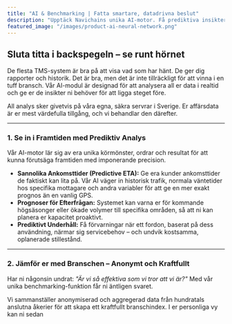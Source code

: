 ```yaml
---
title: "AI & Benchmarking | Fatta smartare, datadrivna beslut"
description: "Upptäck Navichains unika AI-motor. Få prediktiva insikter, intelligenta rekommendationer och jämför er prestation mot branschen. Förvandla er data till er största tillgång."
featured_image: "/images/product-ai-neural-network.png"
---
```


## Sluta titta i backspegeln – se runt hörnet

De flesta TMS-system är bra på att visa vad som har hänt. De ger dig rapporter och historik. Det är bra, men det är inte tillräckligt för att vinna i en tuff bransch. Vår AI-modul är designad för att analysera all er data i realtid och ge er de insikter ni behöver för att ligga steget före.

All analys sker givetvis på våra egna, säkra servrar i Sverige. Er affärsdata är er mest värdefulla tillgång, och vi behandlar den därefter.

---

### 1. Se in i Framtiden med Prediktiv Analys

Vår AI-motor lär sig av era unika körmönster, ordrar och resultat för att kunna förutsäga framtiden med imponerande precision.

* **Sannolika Ankomsttider (Predictive ETA):** Ge era kunder ankomsttider de faktiskt kan lita på. Vår AI väger in historisk trafik, normala väntetider hos specifika mottagare och andra variabler för att ge en mer exakt prognos än en vanlig GPS.
* **Prognoser för Efterfrågan:** Systemet kan varna er för kommande högsäsonger eller ökade volymer till specifika områden, så att ni kan planera er kapacitet proaktivt.
* **Prediktivt Underhåll:** Få förvarningar när ett fordon, baserat på dess användning, närmar sig servicebehov – och undvik kostsamma, oplanerade stillestånd.

---

### 2. Jämför er med Branschen – Anonymt och Kraftfullt

Har ni någonsin undrat: *"Är vi så effektiva som vi tror att vi är?"* Med vår unika benchmarking-funktion får ni äntligen svaret.

Vi sammanställer anonymiserad och aggregerad data från hundratals anslutna åkerier för att skapa ett kraftfullt branschindex. I er personliga vy kan ni sedan